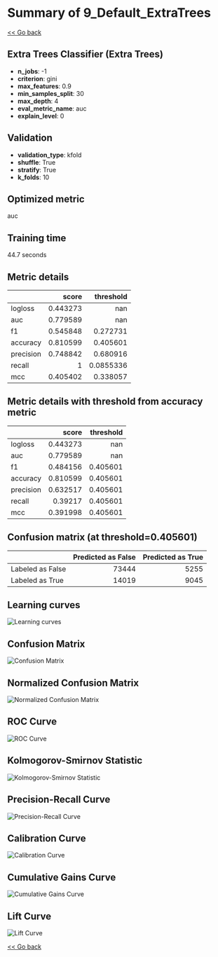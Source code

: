 # Summary of 9_Default_ExtraTrees

[<< Go back](../README.md)


## Extra Trees Classifier (Extra Trees)
- **n_jobs**: -1
- **criterion**: gini
- **max_features**: 0.9
- **min_samples_split**: 30
- **max_depth**: 4
- **eval_metric_name**: auc
- **explain_level**: 0

## Validation
 - **validation_type**: kfold
 - **shuffle**: True
 - **stratify**: True
 - **k_folds**: 10

## Optimized metric
auc

## Training time

44.7 seconds

## Metric details
|           |    score |   threshold |
|:----------|---------:|------------:|
| logloss   | 0.443273 | nan         |
| auc       | 0.779589 | nan         |
| f1        | 0.545848 |   0.272731  |
| accuracy  | 0.810599 |   0.405601  |
| precision | 0.748842 |   0.680916  |
| recall    | 1        |   0.0855336 |
| mcc       | 0.405402 |   0.338057  |


## Metric details with threshold from accuracy metric
|           |    score |   threshold |
|:----------|---------:|------------:|
| logloss   | 0.443273 |  nan        |
| auc       | 0.779589 |  nan        |
| f1        | 0.484156 |    0.405601 |
| accuracy  | 0.810599 |    0.405601 |
| precision | 0.632517 |    0.405601 |
| recall    | 0.39217  |    0.405601 |
| mcc       | 0.391998 |    0.405601 |


## Confusion matrix (at threshold=0.405601)
|                  |   Predicted as False |   Predicted as True |
|:-----------------|---------------------:|--------------------:|
| Labeled as False |                73444 |                5255 |
| Labeled as True  |                14019 |                9045 |

## Learning curves
![Learning curves](learning_curves.png)
## Confusion Matrix

![Confusion Matrix](confusion_matrix.png)


## Normalized Confusion Matrix

![Normalized Confusion Matrix](confusion_matrix_normalized.png)


## ROC Curve

![ROC Curve](roc_curve.png)


## Kolmogorov-Smirnov Statistic

![Kolmogorov-Smirnov Statistic](ks_statistic.png)


## Precision-Recall Curve

![Precision-Recall Curve](precision_recall_curve.png)


## Calibration Curve

![Calibration Curve](calibration_curve_curve.png)


## Cumulative Gains Curve

![Cumulative Gains Curve](cumulative_gains_curve.png)


## Lift Curve

![Lift Curve](lift_curve.png)



[<< Go back](../README.md)
